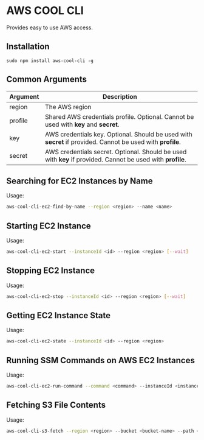 # AWS COOL CLI
Provides easy to use AWS access.

## Installation
```
sudo npm install aws-cool-cli -g
```

## Common Arguments
| Argument | Description   |
|----------|---------------|
| region   | The AWS region  |
| profile  | Shared AWS credentials profile. Optional. Cannot be used with **key** and **secret**. |
| key      | AWS credentials key. Optional. Should be used with **secret** if provided. Cannot be used with **profile**.  |
| secret   | AWS credentials secret. Optional. Should be used with **key** if provided. Cannot be used with **profile**.  |


## Searching for EC2 Instances by Name
Usage:
```sh
aws-cool-cli-ec2-find-by-name --region <region> --name <name>
```

## Starting EC2 Instance
Usage:
```sh
aws-cool-cli-ec2-start --instanceId <id> --region <region> [--wait]
```

## Stopping EC2 Instance
Usage:
```sh
aws-cool-cli-ec2-stop --instanceId <id> --region <region> [--wait]
```

## Getting EC2 Instance State
Usage:
```sh
aws-cool-cli-ec2-state --instanceId <id> --region <region>
```

## Running SSM Commands on AWS EC2 Instances
Usage:
```sh
aws-cool-cli-ec2-run-command --command <command> --instanceId <instance-id> --region <region>  --s3Bucket [log-output-s3-bucket] --task <task-name>
```

## Fetching S3 File Contents
Usage:
```sh
aws-cool-cli-s3-fetch --region <region> --bucket <bucket-name> --path <path>
```
